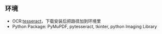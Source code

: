 ## 环境
- OCR:[tesseract](https://github.com/UB-Mannheim/tesseract/wiki)，下载安装后把路径加到环境里
- Python Package: PyMuPDF, pytesseract, tkinter, python Imaging Library
